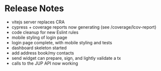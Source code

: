 # Release Notes

- vitejs server replaces CRA
- cypress + coverage reports now generating (see /coverage/lcov-report)
- code cleanup for new Eslint rules
- mobile styling of login page
- login page complete, with mobile styling and tests
- dashboard skeleton started
- add address book/my contacts
- send widget can prepare, sign, and lightly validate a tx
- calls to the JUP API now working
